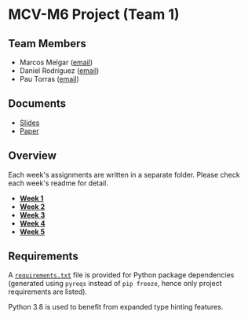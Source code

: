 # MCV-M6 Project (Team 1)

## Team Members

- Marcos Melgar ([email](marcos.melgar@autonoma.cat))
- Daniel Rodríguez ([email]())
- Pau Torras ([email](pau.torras@autonoma.cat))

## Documents

- [Slides](https://docs.google.com/presentation/d/1KHIeRaVU9rx47YXly4TDBhmvBBmlSPR7i_l1E5ayaa8/edit?usp=sharing)
- [Paper](https://www.overleaf.com/read/grgwcywxrsfk)

## Overview

Each week's assignments are written in a separate folder. Please check each
week's readme for detail.

- [**Week 1**](./w1)
- [**Week 2**](./w2)
- [**Week 3**](./w3)
- [**Week 4**](./w4)
- [**Week 5**](./w5)

## Requirements

A [```requirements.txt```](./requirements.txt) file is provided for Python
package dependencies (generated using ```pyreqs``` instead of ```pip freeze```,
hence only project requirements are listed).

Python 3.8 is used to benefit from expanded type hinting features.
